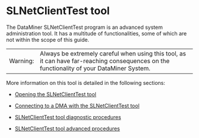 # SLNetClientTest tool

The DataMiner SLNetClientTest program is an advanced system administration tool. It has a multitude of functionalities, some of which are not within the scope of this guide.

|          |                                                                                                                                           |
|----------|-------------------------------------------------------------------------------------------------------------------------------------------|
| Warning: | Always be extremely careful when using this tool, as it can have far-reaching consequences on the functionality of your DataMiner System. |

More information on this tool is detailed in the following sections:

- [Opening the SLNetClientTest tool](Opening_the_SLNetClientTest_tool.md)

- [Connecting to a DMA with the SLNetClientTest tool](Connecting_to_a_DMA_with_the_SLNetClientTest_tool.md)

- [SLNetClientTest tool diagnostic procedures](SLNetClientTest_tool_diagnostic_procedures.md)

- [SLNetClientTest tool advanced procedures](SLNetClientTest_tool_advanced_procedures.md)
